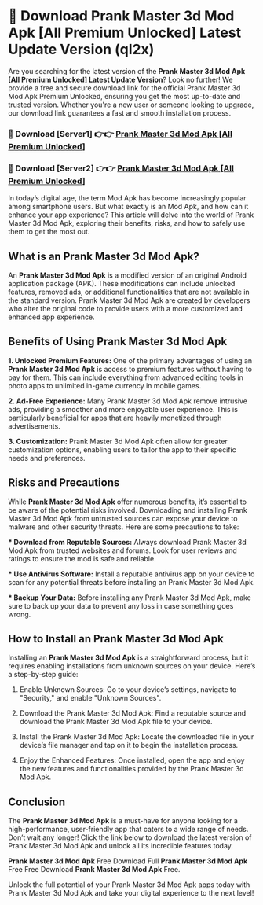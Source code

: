 # 🤖 Download Prank Master 3d Mod Apk [All Premium Unlocked] Latest Update Version (ql2x)

Are you searching for the latest version of the <strong>Prank Master 3d Mod Apk [All Premium Unlocked] Latest Update Version</strong>? Look no further! We provide a free and secure download link for the official Prank Master 3d Mod Apk Premium Unlocked, ensuring you get the most up-to-date and trusted version. Whether you're a new user or someone looking to upgrade, our download link guarantees a fast and smooth installation process.


<h3>📌 Download [Server1] 👉👉 <a href="https://hapymods.com?title=Prank+Master+3d+Mod+Apk&ref=3B1">Prank Master 3d Mod Apk [All Premium Unlocked]</a></h3>

<h3>📌 Download [Server2] 👉👉 <a href="https://hapymods.com?title=Prank+Master+3d+Mod+Apk&ref=3B1">Prank Master 3d Mod Apk [All Premium Unlocked]</a></h3>


In today’s digital age, the term Mod Apk has become increasingly popular among smartphone users. But what exactly is an Mod Apk, and how can it enhance your app experience? This article will delve into the world of Prank Master 3d Mod Apk, exploring their benefits, risks, and how to safely use them to get the most out.


<h2>What is an Prank Master 3d Mod Apk?</h2>

An <strong>Prank Master 3d Mod Apk</strong> is a modified version of an original Android application package (APK). These modifications can include unlocked features, removed ads, or additional functionalities that are not available in the standard version. Prank Master 3d Mod Apk are created by developers who alter the original code to provide users with a more customized and enhanced app experience.


<h2>Benefits of Using Prank Master 3d Mod Apk</h2>

<strong> 1. Unlocked Premium Features:</strong> One of the primary advantages of using an <strong>Prank Master 3d Mod Apk</strong> is access to premium features without having to pay for them. This can include everything from advanced editing tools in photo apps to unlimited in-game currency in mobile games.

<strong> 2. Ad-Free Experience:</strong> Many Prank Master 3d Mod Apk remove intrusive ads, providing a smoother and more enjoyable user experience. This is particularly beneficial for apps that are heavily monetized through advertisements.

<strong> 3. Customization:</strong> Prank Master 3d Mod Apk often allow for greater customization options, enabling users to tailor the app to their specific needs and preferences.


<h2>Risks and Precautions</h2>

While <strong>Prank Master 3d Mod Apk</strong> offer numerous benefits, it’s essential to be aware of the potential risks involved. Downloading and installing Prank Master 3d Mod Apk from untrusted sources can expose your device to malware and other security threats. Here are some precautions to take:

<strong> * Download from Reputable Sources:</strong> Always download Prank Master 3d Mod Apk from trusted websites and forums. Look for user reviews and ratings to ensure the mod is safe and reliable.

<strong> * Use Antivirus Software:</strong> Install a reputable antivirus app on your device to scan for any potential threats before installing an Prank Master 3d Mod Apk.

<strong> * Backup Your Data:</strong> Before installing any Prank Master 3d Mod Apk, make sure to back up your data to prevent any loss in case something goes wrong.


<h2>How to Install an Prank Master 3d Mod Apk</h2>

Installing an <strong>Prank Master 3d Mod Apk</strong> is a straightforward process, but it requires enabling installations from unknown sources on your device. Here’s a step-by-step guide:

 1. Enable Unknown Sources: Go to your device’s settings, navigate to "Security," and enable "Unknown Sources".

 2. Download the Prank Master 3d Mod Apk: Find a reputable source and download the Prank Master 3d Mod Apk file to your device.

 3. Install the Prank Master 3d Mod Apk: Locate the downloaded file in your device’s file manager and tap on it to begin the installation process.

 4. Enjoy the Enhanced Features: Once installed, open the app and enjoy the new features and functionalities provided by the Prank Master 3d Mod Apk.


<h2><strong>Conclusion</strong></h2>

The <strong>Prank Master 3d Mod Apk</strong> is a must-have for anyone looking for a high-performance, user-friendly app that caters to a wide range of needs. Don’t wait any longer! Click the link below to download the latest version of Prank Master 3d Mod Apk and unlock all its incredible features today.

<strong>Prank Master 3d Mod Apk</strong> Free Download Full <strong>Prank Master 3d Mod Apk</strong> Free Free Download <strong>Prank Master 3d Mod Apk</strong> Free.

Unlock the full potential of your Prank Master 3d Mod Apk apps today with Prank Master 3d Mod Apk and take your digital experience to the next level!